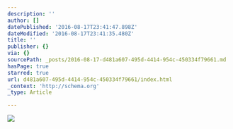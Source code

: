 ```yaml
---
description: ''
author: []
datePublished: '2016-08-17T23:41:47.898Z'
dateModified: '2016-08-17T23:41:35.480Z'
title: ''
publisher: {}
via: {}
sourcePath: _posts/2016-08-17-d481a607-495d-4414-954c-450334f79661.md
hasPage: true
starred: true
url: d481a607-495d-4414-954c-450334f79661/index.html
_context: 'http://schema.org'
_type: Article

---
```

![](https://the-grid-user-content.s3-us-west-2.amazonaws.com/c4070fac-f36c-440f-b700-526e8c404c4d.jpg)